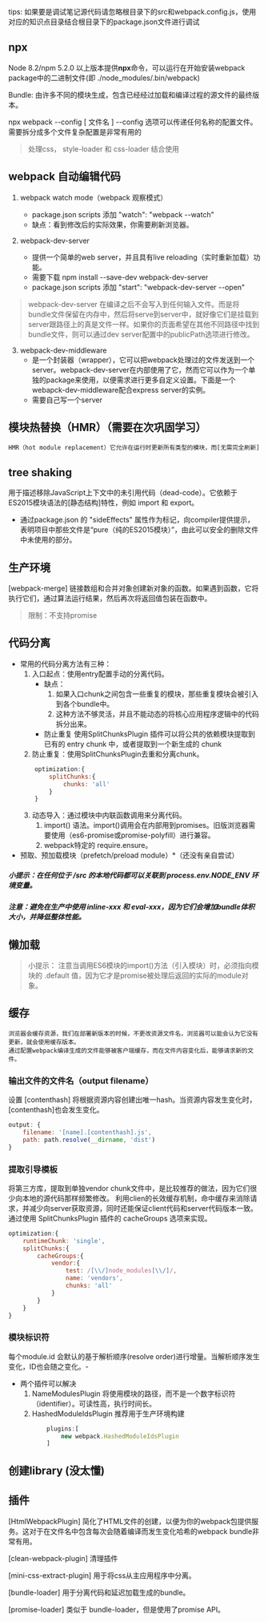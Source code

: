 tips: 如果要是调试笔记源代码请忽略根目录下的src和webpack.config.js，使用对应的知识点目录结合根目录下的package.json文件进行调试
## npx
Node 8.2/npm 5.2.0 以上版本提供**npx**命令，可以运行在开始安装webpack package中的二进制文件(即 ./node_modules/.bin/webpack)

Bundle: 由许多不同的模块生成，包含已经经过加载和编译过程的源文件的最终版本。

npx webpack --config [ 文件名 ]
    --config 选项可以传递任何名称的配置文件。需要拆分成多个文件复杂配置是非常有用的

> 处理css， style-loader 和 css-loader 结合使用

## webpack 自动编辑代码
1. webpack watch mode（webpack 观察模式）
    - package.json scripts 添加 "watch": "webpack --watch"
    - 缺点：看到修改后的实际效果，你需要刷新浏览器。

2. webpack-dev-server
    - 提供一个简单的web server，并且具有live reloading（实时重新加载）功能。
    - 需要下载 npm install --save-dev webpack-dev-server
    - package.json scripts 添加 "start": "webpack-dev-server --open"
> webpack-dev-server 在编译之后不会写入到任何输入文件。而是将bundle文件保留在内存中，然后将serve到server中，就好像它们是挂载到server跟路径上的真是文件一样。如果你的页面希望在其他不同路径中找到bundle文件，则可以通过dev server配置中的publicPath选项进行修改。

3. webpack-dev-middleware
    - 是一个封装器（wrapper），它可以把webpack处理过的文件发送到一个server。webpack-dev-server在内部使用了它，然而它可以作为一个单独的package来使用，以便需求进行更多自定义设置。下面是一个webapck-dev-middleware配合express server的实例。
    - 需要自己写一个server

## 模块热替换（HMR）（需要在次巩固学习）
    HMR（hot module replacement）它允许在运行时更新所有类型的模块，而[无需完全刷新]

## tree shaking
用于描述移除JavaScript上下文中的未引用代码（dead-code）。它依赖于ES2015模块语法的[静态结构]特性，例如 import 和 export。
- 通过package.json 的 "sideEffects" 属性作为标记，向compiler提供提示，表明项目中那些文件是“pure（纯的ES2015模块）”，由此可以安全的删除文件中未使用的部分。

## 生产环境
[webpack-merge] 链接数组和合并对象创建新对象的函数。如果遇到函数，它将执行它们，通过算法运行结果，然后再次将返回值包装在函数中。
> 限制：不支持promise

## 代码分离
- 常用的代码分离方法有三种：
    1. 入口起点：使用entry配置手动的分离代码。
        - 缺点：
            1. 如果入口chunk之间包含一些重复的模块，那些重复模块会被引入到各个bundle中。
            2. 这种方法不够灵活，并且不能动态的将核心应用程序逻辑中的代码拆分出来。
        - 防止重复
            使用SplitChunksPlugin 插件可以将公共的依赖模块提取到已有的 entry chunk 中，或者提取到一个新生成的 chunk
    2. 防止重复：使用SplitChunksPlugin去重和分离chunk。
    ```js
        optimization:{
            splitChunks:{
                chunks: 'all'
            }   
        }
    ```
    3. 动态导入：通过模块中内联函数调用来分离代码。
        1. import() 语法。import()调用会在内部用到promises。旧版浏览器需要使用（es6-promise或promise-polyfill）进行兼容。
        2. webpack特定的 require.ensure。
- 预取、预加载模块（prefetch/preload module）*（还没有亲自尝试）

##### 小提示：在任何位于 /src 的本地代码都可以关联到 process.env.NODE_ENV 环境变量。
##### 注意：避免在生产中使用 inline-xxx 和 eval-xxx，因为它们会增加bundle体积大小，并降低整体性能。

## 懒加载
> 小提示： 注意当调用ES6模块的import()方法（引入模块）时，必须指向模块的 .default 值，因为它才是promise被处理后返回的实际的module对象。

## 缓存
    浏览器会缓存资源，我们在部署新版本的时候，不更改资源文件名，浏览器可以能会认为它没有更新，就会使用缓存版本。
    通过配置webpack编译生成的文件能够被客户端缓存，而在文件内容变化后，能够请求新的文件。
### 输出文件的文件名（output filename）
设置 [contenthash] 将根据资源内容创建出唯一hash。当资源内容发生变化时，[contenthash]也会发生变化。
```js
output: {
    filename: '[name].[contenthash].js',
    path: path.resolve(__dirname, 'dist')
}
```
### 提取引导模板
将第三方库，提取到单独vendor chunk文件中，是比较推荐的做法，因为它们很少向本地的源代码那样频繁修改。
利用clien的长效缓存机制，命中缓存来消除请求，并减少向server获取资源，同时还能保证client代码和server代码版本一致。
通过使用 SplitChunksPlugin 插件的 cacheGroups 选项来实现。
```js
optimization:{
    runtimeChunk: 'single',
    splitChunks:{
        cacheGroups:{
            vendor:{
                test: /[\\/]node_modules[\\/]/,
                name: 'vendors',
                chunks: 'all'
            }
        }
    }
}
```
### 模块标识符
每个module.id 会默认的基于解析顺序(resolve order)进行增量。当解析顺序发生变化，ID也会随之变化。- 
- 两个插件可以解决
    1. NameModulesPlugin 将使用模块的路径，而不是一个数字标识符（identifier）。可读性高，执行时间长。
    2. HashedModuleIdsPlugin 推荐用于生产环境构建
        ```js
            plugins:[
                new webpack.HashedModuleIdsPlugin
            ]
        ```
## 创建library (没太懂)
## 插件
[HtmlWebpackPlugin] 简化了HTML文件的创建，以便为你的webpack包提供服务。这对于在文件名中包含每次会随着编译而发生变化哈希的webpack bundle非常有用。

[clean-webpack-plugin] 清理插件

[mini-css-extract-plugin] 用于将css从主应用程序中分离。

[bundle-loader] 用于分离代码和延迟加载生成的bundle。

[promise-loader] 类似于 bundle-loader，但是使用了promise API。